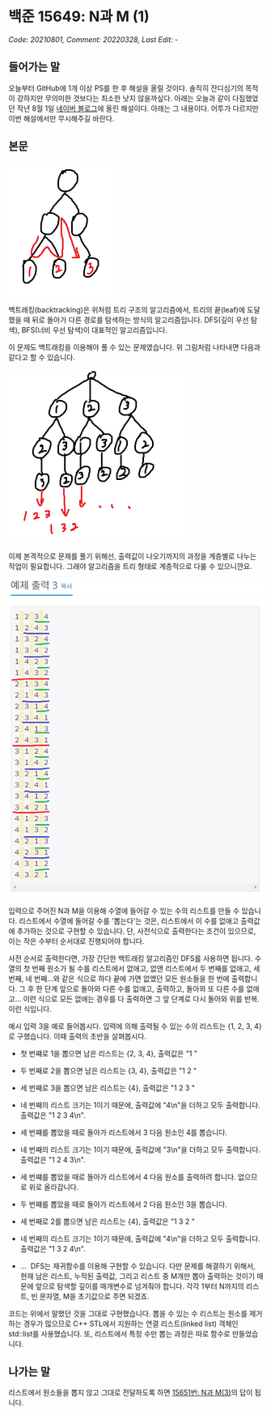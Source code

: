 # 백준 15649: N과 M (1)
_Code: 20210801, Comment: 20220328, Last Edit: -_

## 들어가는 말

 오늘부터 GitHub에 1개 이상 PS를 한 후 해설을 올릴 것이다. 솔직히 잔디심기의 목적이 강하지만 무의미한 것보다는 최소한 낫지 않을까싶다. 아래는 오늘과 같이 다짐했었던 작년 8월 1일 [네이버 블로그](https://blog.naver.com/thesmartist)에 올린 해설이다. 아래는 그 내용이다. 어투가 다르지만 이번 해설에서만 무시해주길 바란다.

## 본문

![](img/1.png)

 백트래킹(backtracking)은 위처럼 트리 구조의 알고리즘에서, 트리의 끝(leaf)에 도달했을 때 뒤로 돌아가 다른 경로를 탐색하는 방식의 알고리즘입니다. DFS(깊이 우선 탐색), BFS(너비 우선 탐색)이 대표적인 알고리즘입니다.

 이 문제도 백트래킹을 이용해야 풀 수 있는 문제였습니다. 위 그림처럼 나타내면 다음과 같다고 할 수 있습니다.

![](img/2.png)

이제 본격적으로 문제를 풀기 위해선, 출력값이 나오기까지의 과정을 계층별로 나누는 작업이 필요합니다. 그래야 알고리즘을 트리 형태로 계층적으로 다룰 수 있으니깐요.

![](img/3.png)

 입력으로 주어진 N과 M을 이용해 수열에 들어갈 수 있는 수의 리스트를 만들 수 있습니다. 리스트에서 수열에 들어갈 수를 '뽑는다'는 것은, 리스트에서 이 수를 없애고 출력값에 추가하는 것으로 구현할 수 있습니다. 단, 사전식으로 출력한다는 조건이 있으므로, 이는 작은 수부터 순서대로 진행되어야 합니다.

 사전 순서로 출력한다면, 가장 간단한 백트래킹 알고리즘인 DFS를 사용하면 됩니다. 수열의 첫 번째 원소가 될 수를 리스트에서 없애고, 없앤 리스트에서 두 번째를 없애고, 세 번째, 네 번째...와 같은 식으로 하다 끝에 가면 없앴던 모든 원소들을 한 번에 출력합니다. 그 후 한 단계 앞으로 돌아와 다른 수를 없애고, 출력하고, 돌아와 또 다른 수를 없애고... 이런 식으로 모든 없애는 경우를 다 출력하면 그 앞 단계로 다시 돌아와 위를 반복. 이런 식입니다.

 예시 입력 3을 예로 들어봅시다. 입력에 의해 출력될 수 있는 수의 리스트는 {1, 2, 3, 4}로 구했습니다. 이때 출력의 초반을 살펴봅시다.
​

 * 첫 번쨰로 1을 뽑으면 남은 리스트는 {2, 3, 4}, 출력값은 "1 "

 * 두 번째로 2을 뽑으면 남은 리스트는 {3, 4}, 출력값은 "1 2 "

 * 세 번째로 3을 뽑으면 남은 리스트는 {4}, 출력값은 "1 2 3 "

 * 네 번째의 리스트 크기는 1이기 때문에, 출력값에 "4\n"을 더하고 모두 출력합니다. 출력값은 "1 2 3 4\n".

 * 세 번쨰를 뽑았을 때로 돌아가 리스트에서 3 다음 원소인 4를 뽑습니다.

 * 네 번째의 리스트 크기는 1이기 때문에, 출력값에 "3\n"을 더하고 모두 출력합니다. 출력값은 "1 2 4 3\n".

 * 세 번쨰를 뽑았을 때로 돌아가 리스트에서 4 다음 원소를 출력하려 합니다. 없으므로 위로 올라갑니다.

 * 두 번쨰를 뽑았을 때로 돌아가 리스트에서 2 다음 원소인 3을 뽑습니다.

 * 세 번째로 2를 뽑으면 남은 리스트는 {4}, 출력값은 "1 3 2 "

 * 네 번째의 리스트 크기는 1이기 때문에, 출력값에 "4\n"을 더하고 모두 출력합니다. 출력값은 "1 3 2 4\n".

 * ...
​
 DFS는 재귀함수를 이용해 구현할 수 있습니다. 다만 문제를 해결하기 위해서, 현재 남은 리스트, 누적된 출력값, 그리고 리스트 중 M개만 뽑아 출력하는 것이기 때문에 앞으로 탐색할 깊이를 매개변수로 넘겨줘야 합니다. 각각 1부터 N까지의 리스트, 빈 문자열, M을 초기값으로 주면 되겠죠.

 코드는 위에서 말했던 것을 그대로 구현했습니다. 뽑을 수 있는 수 리스트는 원소를 제거하는 경우가 많으므로 C++ STL에서 지원하는 연결 리스트(linked list) 객체인 std::list를 사용했습니다. 또, 리스트에서 특정 수만 뽑는 과정은 따로 함수로 만들었습니다.

## 나가는 말
 리스트에서 원소들을 뽑지 않고 그대로 전달하도록 하면 [15651번: N과 M(3)](https://www.acmicpc.net/problem/15651)의 답이 됩니다.